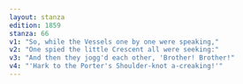 ```yaml
---
layout: stanza
edition: 1859
stanza: 66
v1: "So, while the Vessels one by one were speaking,"
v2: "One spied the little Crescent all were seeking:"
v3: "⁠And then they jogg'd each other, 'Brother! Brother!"
v4: "'Hark to the Porter's Shoulder-knot a-creaking!'"
---
```

